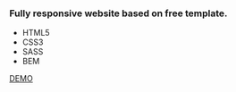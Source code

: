 <h3>Fully responsive website based on free template.</h3>
<ul>
  <li>HTML5</li>
  <li>CSS3</li>
  <li>SASS</li>
  <li>BEM</li>  
</ul>

<a href="https://justynamak.github.io/we-create./">DEMO</a>
